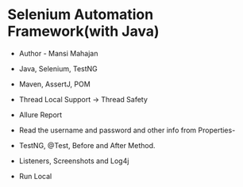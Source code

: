 # Selenium Automation Framework(with Java)

- Author - Mansi Mahajan

- Java, Selenium, TestNG
- Maven, AssertJ, POM
- Thread Local Support → Thread Safety
- Allure Report
- Read the username and password and other info from Properties-
- TestNG, @Test, Before and After Method.
- Listeners, Screenshots and Log4j
- Run Local

